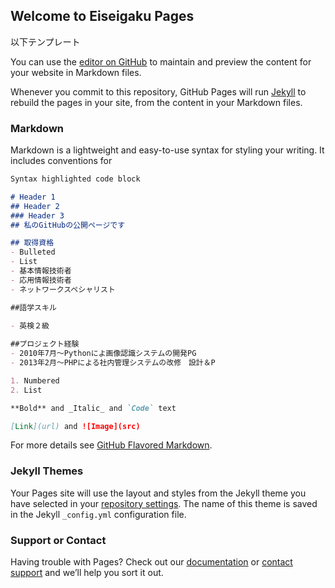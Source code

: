 ## Welcome to Eiseigaku Pages
以下テンプレート

You can use the [editor on GitHub](https://github.com/HaruyaEndo/HaruyaEndo.github.io/edit/main/index.md) to maintain and preview the content for your website in Markdown files.

Whenever you commit to this repository, GitHub Pages will run [Jekyll](https://jekyllrb.com/) to rebuild the pages in your site, from the content in your Markdown files.

### Markdown

Markdown is a lightweight and easy-to-use syntax for styling your writing. It includes conventions for

```markdown
Syntax highlighted code block

# Header 1
## Header 2
### Header 3
## 私のGitHubの公開ページです

## 取得資格
- Bulleted
- List
- 基本情報技術者
- 応用情報技術者
- ネットワークスペシャリスト

##語学スキル
 
- 英検２級

##プロジェクト経験
- 2010年7月〜Pythonによ画像認識システムの開発PG
- 2013年2月〜PHPによる社内管理システムの改修　設計＆P

1. Numbered
2. List

**Bold** and _Italic_ and `Code` text

[Link](url) and ![Image](src)
```

For more details see [GitHub Flavored Markdown](https://guides.github.com/features/mastering-markdown/).

### Jekyll Themes

Your Pages site will use the layout and styles from the Jekyll theme you have selected in your [repository settings](https://github.com/HaruyaEndo/HaruyaEndo.github.io/settings/pages). The name of this theme is saved in the Jekyll `_config.yml` configuration file.

### Support or Contact

Having trouble with Pages? Check out our [documentation](https://docs.github.com/categories/github-pages-basics/) or [contact support](https://support.github.com/contact) and we’ll help you sort it out.
